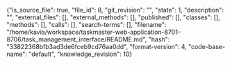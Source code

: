 {"is_source_file": true, "file_id": 8, "git_revision": "", "state": 1, "description": "", "external_files": [], "external_methods": [], "published": [], "classes": [], "methods": [], "calls": [], "search-terms": [], "filename": "/home/kavia/workspace/taskmaster-web-application-8701-8706/task_management_interface/README.md", "hash": "33822368bfb3ad3de6fceb9cd76aa0dd", "format-version": 4, "code-base-name": "default", "knowledge_revision": 10}